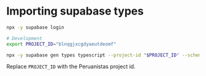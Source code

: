 # Importing supabase types

```sh
npx -y supabase login

# Development
export PROJECT_ID="blnqgjxcgdyaeutdeomf"

npx -y supabase gen types typescript --project-id "$PROJECT_ID" --schema public > src/services/db/_schema_generated.ts
```

Replace `PROJECT_ID` with the Peruanistas project id.
